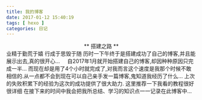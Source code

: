 ```yaml
---
title: 我的博客
date: 2017-01-12 15:40:19
tags: [ hexo ]
categories: 日记
---
```

<center>** 搭建之路 ** 
 </center>
<!-- more -->
业精于勤荒于嬉 行成于思毁于随
历时一下午终于是搭建成功了自己的博客,并且能展示出去,真的很开心...
&nbsp;&nbsp;&nbsp;&nbsp;自2017年1月就开始搭建自己的博客,却因种种原因只完成一半...&nbsp;而现在却是用了4个小时就完成了,对我而言这个速度是我那个时候不敢相信的.从一点都不会到现在可以自己亲手发一篇博客,鬼知道我经历了什么...
上次的失败积累下的经验为这次的成功提供了很大助力. 这里推荐一下我看的教程很好很详细
<http://www.cnblogs.com/fengxiongZz/p/7707568.html>
在接下来的时间中我会把我所总结、学习的知识点一一记录在此博客中...

</center>
